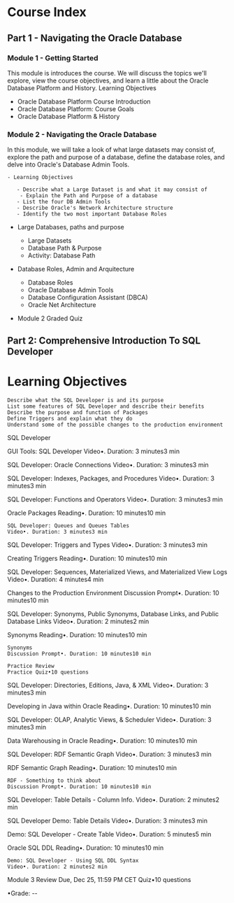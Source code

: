 # Course Index
## Part 1 - Navigating the Oracle Database
### Module 1 - Getting Started

This module is introduces the course. We will discuss the topics we'll explore, view the course objectives, and learn a little about the Oracle Database Platform and History.
Learning Objectives

  - Oracle Database Platform Course Introduction
  - Oracle Database Platform: Course Goals
  - Oracle Database Platform & History

### Module 2 - Navigating the Oracle Database

In this module, we will take a look of what large datasets may consist of, explore the path and purpose of a database, define the database roles, and delve into Oracle's Database Admin Tools.

    - Learning Objectives

       - Describe what a Large Dataset is and what it may consist of
        - Explain the Path and Purpose of a database
       - List the four DB Admin Tools
       - Describe Oracle's Network Architecture structure
       - Identify the two most important Database Roles
- Large Databases, paths and purpose
  - Large Datasets
  - Database Path & Purpose
  - Activity: Database Path

- Database Roles, Admin and Arquitecture
  - Database Roles
  - Oracle Database Admin Tools
  - Database Configuration Assistant (DBCA)
  - Oracle Net Architecture
- Module 2 Graded Quiz



## Part 2: Comprehensive Introduction To SQL Developer
# Learning Objectives

    Describe what the SQL Developer is and its purpose
    List some features of SQL Developer and describe their benefits
    Describe the purpose and function of Packages
    Define Triggers and explain what they do
    Understand some of the possible changes to the production environment
 SQL Developer

GUI Tools: SQL Developer
Video•. Duration: 3 minutes3 min

SQL Developer: Oracle Connections
Video•. Duration: 3 minutes3 min

SQL Developer: Indexes, Packages, and Procedures
Video•. Duration: 3 minutes3 min

SQL Developer: Functions and Operators
Video•. Duration: 3 minutes3 min

Oracle Packages
Reading•. Duration: 10 minutes10 min

    SQL Developer: Queues and Queues Tables
    Video•. Duration: 3 minutes3 min

SQL Developer: Triggers and Types
Video•. Duration: 3 minutes3 min

Creating Triggers
Reading•. Duration: 10 minutes10 min

SQL Developer: Sequences, Materialized Views, and Materialized View Logs
Video•. Duration: 4 minutes4 min

Changes to the Production Environment
Discussion Prompt•. Duration: 10 minutes10 min

SQL Developer: Synonyms, Public Synonyms, Database Links, and Public Database Links
Video•. Duration: 2 minutes2 min

Synonyms
Reading•. Duration: 10 minutes10 min

    Synonyms
    Discussion Prompt•. Duration: 10 minutes10 min

    Practice Review
    Practice Quiz•10 questions

SQL Developer: Directories, Editions, Java, & XML
Video•. Duration: 3 minutes3 min

Developing in Java within Oracle
Reading•. Duration: 10 minutes10 min

SQL Developer: OLAP, Analytic Views, & Scheduler
Video•. Duration: 3 minutes3 min

Data Warehousing in Oracle
Reading•. Duration: 10 minutes10 min

SQL Developer: RDF Semantic Graph
Video•. Duration: 3 minutes3 min

RDF Semantic Graph
Reading•. Duration: 10 minutes10 min

    RDF - Something to think about
    Discussion Prompt•. Duration: 10 minutes10 min

SQL Developer: Table Details - Column Info.
Video•. Duration: 2 minutes2 min

SQL Developer Demo: Table Details
Video•. Duration: 3 minutes3 min

Demo: SQL Developer - Create Table
Video•. Duration: 5 minutes5 min

Oracle SQL DDL
Reading•. Duration: 10 minutes10 min

    Demo: SQL Developer - Using SQL DDL Syntax
    Video•. Duration: 2 minutes2 min

Module 3 Review
Due, Dec 25, 11:59 PM CET
Quiz•10 questions

•Grade: --
